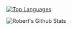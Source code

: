 

<!--

### Hi there 👋
**rsusik/rsusik** is a ✨ _special_ ✨ repository because its `README.md` (this file) appears on your GitHub profile.

Here are some ideas to get you started:

- 🔭 I’m currently working on ...
- 🌱 I’m currently learning ...
- 👯 I’m looking to collaborate on ...
- 🤔 I’m looking for help with ...
- 💬 Ask me about ...
- 📫 How to reach me: ...
- 😄 Pronouns: ...
- ⚡ Fun fact: ...
-->

[![Top Languages](https://github-readme-stats.vercel.app/api/top-langs/?username=rsusik&layout=compact)](https://github.com/rsusik)

![Robert's Github Stats](https://github-readme-stats.vercel.app/api?username=rsusik&count_private=true&show_icons=true&hide=contribs,issues)
